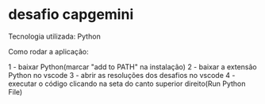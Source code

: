 # desafio capgemini

Tecnologia utilizada: Python

Como rodar a aplicação:

1 - baixar Python(marcar "add to PATH" na instalação)
2 - baixar a extensão Python no vscode
3 - abrir as resoluções dos desafios no vscode
4 - executar o código clicando na seta do canto superior direito(Run Python File)
